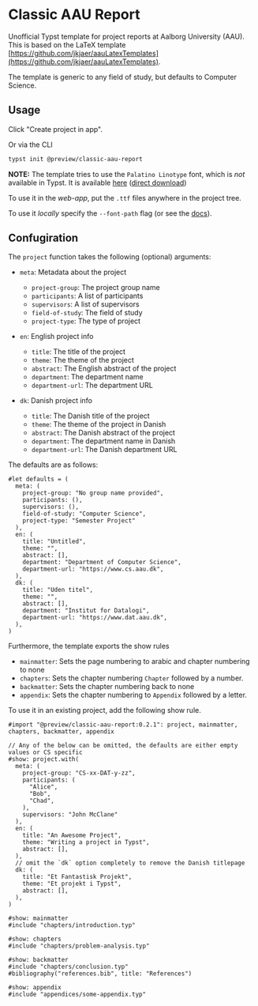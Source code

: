 # Classic AAU Report

Unofficial Typst template for project reports at Aalborg University (AAU).
This is based on the LaTeX template [https://github.com/jkjaer/aauLatexTemplates](https://github.com/jkjaer/aauLatexTemplates).

The template is generic to any field of study, but defaults to Computer Science.

## Usage

Click "Create project in app".

Or via the CLI

```bash
typst init @preview/classic-aau-report
```

**NOTE:**
The template tries to use the `Palatino Linotype` font, which is *not* available in Typst.
It is available [here](https://github.com/Tinggaard/classic-aau-report/releases/tag/fonts) ([direct download](https://github.com/Tinggaard/classic-aau-report/releases/download/fonts/PalatinoLinotype.zip))

To use it in the *web-app*, put the `.ttf` files anywhere in the project tree.

To use it *locally* specify the `--font-path` flag (or see the [docs](https://typst.app/docs/reference/text/text/#parameters-font)).

## Confugiration

The `project` function takes the following (optional) arguments:

- `meta`: Metadata about the project
  - `project-group`: The project group name
  - `participants`: A list of participants
  - `supervisors`: A list of supervisors
  - `field-of-study`: The field of study
  - `project-type`: The type of project

- `en`: English project info
  - `title`: The title of the project
  - `theme`: The theme of the project
  - `abstract`: The English abstract of the project
  - `department`: The department name
  - `department-url`: The department URL

- `dk`: Danish project info
  - `title`: The Danish title of the project
  - `theme`: The theme of the project in Danish
  - `abstract`: The Danish abstract of the project
  - `department`: The department name in Danish
  - `department-url`: The Danish department URL

The defaults are as follows:

```typ
#let defaults = (
  meta: (
    project-group: "No group name provided",
    participants: (),
    supervisors: (),
    field-of-study: "Computer Science",
    project-type: "Semester Project"
  ),
  en: (
    title: "Untitled",
    theme: "",
    abstract: [],
    department: "Department of Computer Science",
    department-url: "https://www.cs.aau.dk",
  ),
  dk: (
    title: "Uden titel",
    theme: "",
    abstract: [],
    department: "Institut for Datalogi",
    department-url: "https://www.dat.aau.dk",
  ),
)
```

Furthermore, the template exports the show rules

- `mainmatter`: Sets the page numbering to arabic and chapter numbering to none
- `chapters`: Sets the chapter numbering `Chapter` followed by a number.
- `backmatter`: Sets the chapter numbering back to none
- `appendix`: Sets the chapter numbering to `Appendix` followed by a letter.

To use it in an existing project, add the following show rule.

```typ
#import "@preview/classic-aau-report:0.2.1": project, mainmatter, chapters, backmatter, appendix

// Any of the below can be omitted, the defaults are either empty values or CS specific
#show: project.with(
  meta: (
    project-group: "CS-xx-DAT-y-zz",
    participants: (
      "Alice",
      "Bob",
      "Chad",
    ),
    supervisors: "John McClane"
  ),
  en: (
    title: "An Awesome Project",
    theme: "Writing a project in Typst",
    abstract: [],
  ),
  // omit the `dk` option completely to remove the Danish titlepage
  dk: (
    title: "Et Fantastisk Projekt",
    theme: "Et projekt i Typst",
    abstract: [],
  ),
)

#show: mainmatter
#include "chapters/introduction.typ"

#show: chapters
#include "chapters/problem-analysis.typ"

#show: backmatter
#include "chapters/conclusion.typ"
#bibliography("references.bib", title: "References")

#show: appendix
#include "appendices/some-appendix.typ"
```
